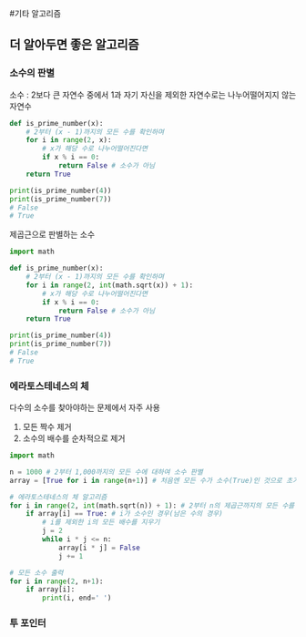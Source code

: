 #기타 알고리즘

## 더 알아두면 좋은 알고리즘
### 소수의 판별
소수 : 2보다 큰 자연수 중에서 1과 자기 자신을 제외한 자연수로는 나누어떨어지지 않는 자연수

```python
def is_prime_number(x):
    # 2부터 (x - 1)까지의 모든 수를 확인하며
    for i in range(2, x):
        # x가 해당 수로 나누어떨어진다면
        if x % i == 0:
            return False # 소수가 아님
    return True

print(is_prime_number(4))
print(is_prime_number(7))
# False
# True
```
제곱근으로 판별하는 소수
```python
import math

def is_prime_number(x):
    # 2부터 (x - 1)까지의 모든 수를 확인하며
    for i in range(2, int(math.sqrt(x)) + 1):
        # x가 해당 수로 나누어떨어진다면
        if x % i == 0:
            return False # 소수가 아님
    return True

print(is_prime_number(4))
print(is_prime_number(7))
# False
# True
```

### 에라토스테네스의 체 
다수의 소수를 찾아야하는 문제에서 자주 사용

1. 모든 짝수 제거
2. 소수의 배수를 순차적으로 제거
```python
import math

n = 1000 # 2부터 1,000까지의 모든 수에 대하여 소수 판별
array = [True for i in range(n+1)] # 처음엔 모든 수가 소수(True)인 것으로 초기화(0과 1은 제외)

# 에라토스테네스의 체 알고리즘
for i in range(2, int(math.sqrt(n)) + 1): # 2부터 n의 제곱근까지의 모든 수를 확인하며
    if array[i] == True: # i가 소수인 경우(남은 수의 경우)
        # i를 제외한 i의 모든 배수를 지우기
        j = 2
        while i * j <= n:
            array[i * j] = False
            j += 1

# 모든 소수 출력
for i in range(2, n+1):
    if array[i]:
        print(i, end=' ')
```

### 투 포인터